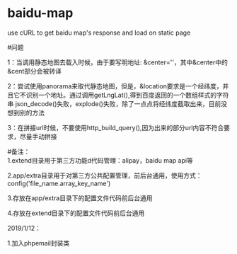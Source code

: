 # baidu-map
use cURL to get baidu map's response and load on static page      

#问题

1：当调用静态地图去载入时候，由于要写明地址: &center=''，其中&center中的&cent部分会被转译

2：尝试使用panorama来取代静态地图，但是，&location要求是一个经纬度，并且它不识别一个地址。通过调用getLngLat(),得到百度返回的一个数组样式的字符串
json_decode()失败，explode()失败，除了一点点将经纬度截取出来，目前没想到别的方法

3：在拼接url时候，不要使用http_build_query(),因为出来的部分url内容不符合要求，尽量手动拼接

#备注：                                                                                                                                                        
1.extend目录用于第三方功能d代码管理：alipay，baidu map api等

2.app/extra目录用于对第三方公共配置管理，前后台通用，使用方式：config('file_name.array_key_name')

3.存放在app/extra目录下的配置文件代码前后台通用

4.存放在extend目录下的配置文件代码前后台通用


2019/1/12：

1.加入phpemail封装类
